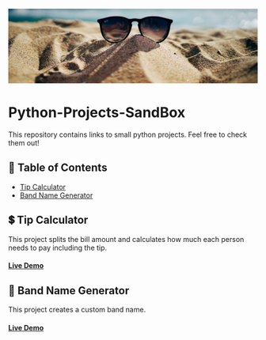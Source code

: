 ![](https://github.com/nareshribabu/Python-Projects-SandBox/blob/main/sandboxPic.jpg)
# Python-Projects-SandBox
This repository contains links to small python projects. Feel free to check them out!

## 📝 Table of Contents
- [Tip Calculator](https://github.com/nareshribabu/Python-Projects-SandBox#-tip-calculator)
- [Band Name Generator](https://github.com/nareshribabu/Python-Projects-SandBox#-band-name-generator)

## 💲 Tip Calculator
This project splits the bill amount and calculates how much each person needs to pay including the tip.
#### [Live Demo](https://repl.it/@DollyShah1/tip-calculator?embed=1&output=1#main.py)

## 🎸 Band Name Generator
This project creates a custom band name.
#### [Live Demo](https://repl.it/@DollyShah1/band-name-generator?embed=1&output=1#main.py)

